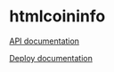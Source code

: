 # htmlcoininfo

[API documentation](https://github.com/denuoweb/htmlcoininfo-api/blob/master/README.md)

[Deploy documentation](https://github.com/denuoweb/htmlcoininfo/blob/master/doc/deploy.md)
